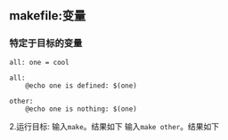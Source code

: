 ## makefile:变量

### 特定于目标的变量

```
all: one = cool

all:
	@echo one is defined: $(one)

other:
	@echo one is nothing: $(one)
```
2.运行目标: 
输入`make`。结果如下
      <!-- 执行命令截图 -->
输入`make other`。结果如下


